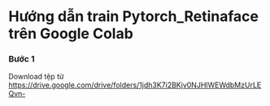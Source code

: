 # Hướng dẫn train Pytorch_Retinaface trên Google Colab
### Bước 1
Download tệp từ https://drive.google.com/drive/folders/1jdh3K7i2BKjv0NJHlWEWdbMzUrLEQvn-
